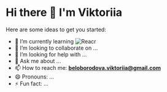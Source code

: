 # Hi there 👋 I'm Viktoriia


Here are some ideas to get you started:

- 🌱 I’m currently learning ![Reacr](https://camo.githubusercontent.com/ab4c3c731a174a63df861f7b118d6c8a6c52040a021a552628db877bd518fe84/68747470733a2f2f696d672e736869656c64732e696f2f62616467652f72656163742d2532333230323332612e7376673f7374796c653d666f722d7468652d6261646765266c6f676f3d7265616374266c6f676f436f6c6f723d253233363144414642)
- 👯 I’m looking to collaborate on ...
- 🤔 I’m looking for help with ...
- 💬 Ask me about ...
- 📫 How to reach me: <strong>beloborodova.viktoriia@gmail.com</strong>
- 😄 Pronouns: ...
- ⚡ Fun fact: ...
